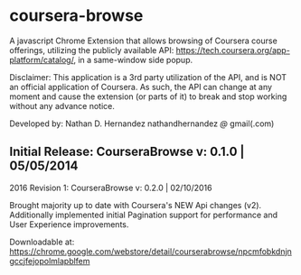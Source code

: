 coursera-browse
===============

A javascript Chrome Extension that allows browsing of Coursera 
course offerings, utilizing the publicly available API:
https://tech.coursera.org/app-platform/catalog/, in a same-window
side popup.

Disclaimer: This application is a 3rd party utilization
of the API, and is NOT an official application of Coursera.
As such, the API can change at any moment and cause the 
extension (or parts of it) to break and stop working without
any advance notice.  

Developed by: Nathan D. Hernandez
			  nathandhernandez _@_ gmail(.com)

Initial Release:  CourseraBrowse v: 0.1.0	|	05/05/2014
----------------------------------------------------------
2016 Revision 1:  CourseraBrowse v: 0.2.0	|	02/10/2016

Brought majority up to date with Coursera's NEW Api changes (v2).
Additionally implemented initial Pagination support for performance and User Experience improvements.

Downloadable at:
https://chrome.google.com/webstore/detail/courserabrowse/npcmfobkdnjngccjfejopolmlapblfem			  
